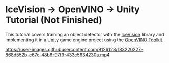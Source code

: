# IceVision → OpenVINO → Unity Tutorial (Not Finished)
This tutorial covers training an object detector with the [IceVision](https://airctic.com/0.12.0/) library and implementing it in a [Unity](https://unity.com/) game engine project using the [OpenVINO Toolkit](https://docs.openvino.ai/latest/index.html).





https://user-images.githubusercontent.com/9126128/183220227-868d552b-c67e-48b6-97f9-433c5634230a.mp4


